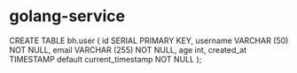 # golang-service


CREATE TABLE bh.user (
  id SERIAL PRIMARY KEY, 
  username VARCHAR (50) NOT NULL, 
  email VARCHAR (255) NOT NULL, 
  age int,
  created_at TIMESTAMP default current_timestamp NOT NULL
);